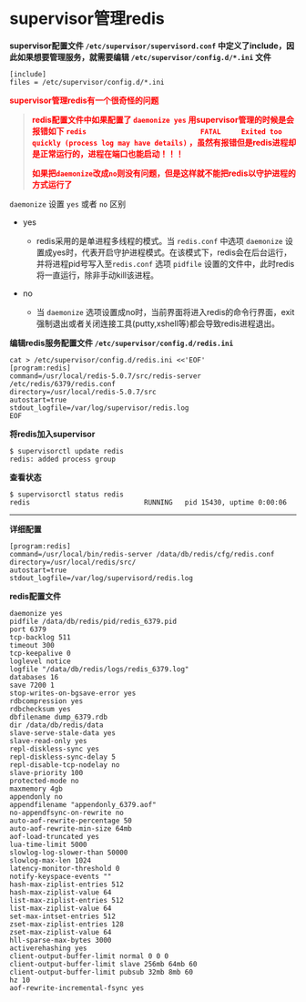 # supervisor管理redis

**supervisor配置文件 `/etc/supervisor/supervisord.conf` 中定义了include，因此如果想要管理服务，就需要编辑 `/etc/supervisor/config.d/*.ini` 文件**

```shell
[include] 
files = /etc/supervisor/config.d/*.ini
```



**<span style=color:red>supervisor管理redis有一个很奇怪的问题</span>**

> **<span style=color:red>redis配置文件中如果配置了 `daemonize yes` 用supervisor管理的时候是会报错如下 `redis                            FATAL     Exited too quickly (process log may have details)` ，虽然有报错但是redis进程却是正常运行的，进程在端口也能启动！！！</span>**
>
> **<span style=color:red>如果把`daemonize`改成`no`则没有问题，但是这样就不能把redis以守护进程的方式运行了</span>**



`daemonize` 设置 `yes` 或者 `no` 区别

- yes
  - redis采用的是单进程多线程的模式。当 `redis.conf` 中选项 `daemonize` 设置成yes时，代表开启守护进程模式。在该模式下，redis会在后台运行，并将进程pid号写入至`redis.conf` 选项 `pidfile` 设置的文件中，此时redis将一直运行，除非手动kill该进程。

- no
  - 当 `daemonize` 选项设置成no时，当前界面将进入redis的命令行界面，exit强制退出或者关闭连接工具(putty,xshell等)都会导致redis进程退出。



**编辑redis服务配置文件 `/etc/supervisor/config.d/redis.ini`**

```shell
cat > /etc/supervisor/config.d/redis.ini <<'EOF'
[program:redis]
command=/usr/local/redis-5.0.7/src/redis-server /etc/redis/6379/redis.conf
directory=/usr/local/redis-5.0.7/src
autostart=true
stdout_logfile=/var/log/supervisor/redis.log
EOF
```



**将redis加入supervisor**

```shell
$ supervisorctl update redis
redis: added process group
```



**查看状态**

```shell
$ supervisorctl status redis
redis                            RUNNING   pid 15430, uptime 0:00:06
```





---

**详细配置**

```shell
[program:redis]
command=/usr/local/bin/redis-server /data/db/redis/cfg/redis.conf
directory=/usr/local/redis/src/
autostart=true
stdout_logfile=/var/log/supervisord/redis.log
```



**redis配置文件**

```shell
daemonize yes
pidfile /data/db/redis/pid/redis_6379.pid
port 6379
tcp-backlog 511
timeout 300
tcp-keepalive 0
loglevel notice
logfile "/data/db/redis/logs/redis_6379.log"
databases 16
save 7200 1
stop-writes-on-bgsave-error yes
rdbcompression yes
rdbchecksum yes
dbfilename dump_6379.rdb
dir /data/db/redis/data
slave-serve-stale-data yes
slave-read-only yes
repl-diskless-sync yes
repl-diskless-sync-delay 5
repl-disable-tcp-nodelay no
slave-priority 100
protected-mode no
maxmemory 4gb
appendonly no
appendfilename "appendonly_6379.aof"
no-appendfsync-on-rewrite no 
auto-aof-rewrite-percentage 50
auto-aof-rewrite-min-size 64mb
aof-load-truncated yes
lua-time-limit 5000
slowlog-log-slower-than 50000
slowlog-max-len 1024
latency-monitor-threshold 0
notify-keyspace-events ""
hash-max-ziplist-entries 512
hash-max-ziplist-value 64
list-max-ziplist-entries 512
list-max-ziplist-value 64
set-max-intset-entries 512
zset-max-ziplist-entries 128
zset-max-ziplist-value 64
hll-sparse-max-bytes 3000
activerehashing yes
client-output-buffer-limit normal 0 0 0
client-output-buffer-limit slave 256mb 64mb 60
client-output-buffer-limit pubsub 32mb 8mb 60
hz 10
aof-rewrite-incremental-fsync yes
```

